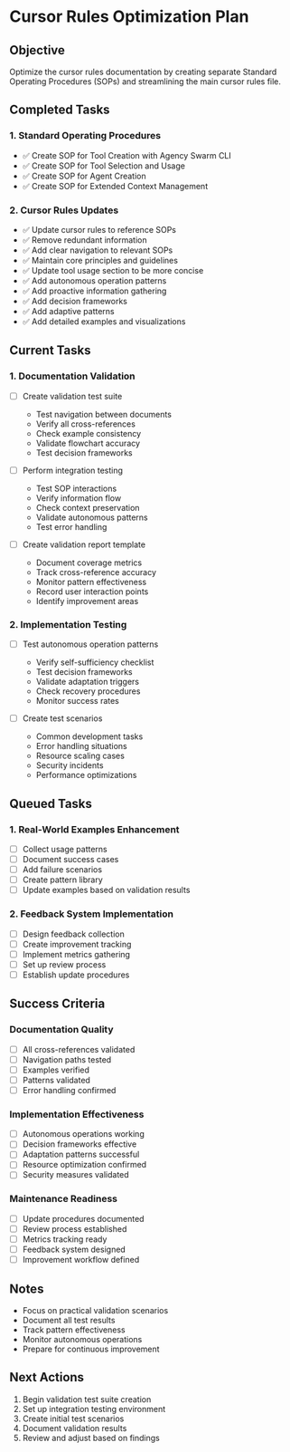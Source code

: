 # Cursor Rules Optimization Plan

## Objective

Optimize the cursor rules documentation by creating separate Standard Operating Procedures (SOPs) and streamlining the main cursor rules file.

## Completed Tasks

### 1. Standard Operating Procedures

- ✅ Create SOP for Tool Creation with Agency Swarm CLI
- ✅ Create SOP for Tool Selection and Usage
- ✅ Create SOP for Agent Creation
- ✅ Create SOP for Extended Context Management

### 2. Cursor Rules Updates

- ✅ Update cursor rules to reference SOPs
- ✅ Remove redundant information
- ✅ Add clear navigation to relevant SOPs
- ✅ Maintain core principles and guidelines
- ✅ Update tool usage section to be more concise
- ✅ Add autonomous operation patterns
- ✅ Add proactive information gathering
- ✅ Add decision frameworks
- ✅ Add adaptive patterns
- ✅ Add detailed examples and visualizations

## Current Tasks

### 1. Documentation Validation

- [ ] Create validation test suite

  - Test navigation between documents
  - Verify all cross-references
  - Check example consistency
  - Validate flowchart accuracy
  - Test decision frameworks

- [ ] Perform integration testing

  - Test SOP interactions
  - Verify information flow
  - Check context preservation
  - Validate autonomous patterns
  - Test error handling

- [ ] Create validation report template
  - Document coverage metrics
  - Track cross-reference accuracy
  - Monitor pattern effectiveness
  - Record user interaction points
  - Identify improvement areas

### 2. Implementation Testing

- [ ] Test autonomous operation patterns

  - Verify self-sufficiency checklist
  - Test decision frameworks
  - Validate adaptation triggers
  - Check recovery procedures
  - Monitor success rates

- [ ] Create test scenarios
  - Common development tasks
  - Error handling situations
  - Resource scaling cases
  - Security incidents
  - Performance optimizations

## Queued Tasks

### 1. Real-World Examples Enhancement

- [ ] Collect usage patterns
- [ ] Document success cases
- [ ] Add failure scenarios
- [ ] Create pattern library
- [ ] Update examples based on validation results

### 2. Feedback System Implementation

- [ ] Design feedback collection
- [ ] Create improvement tracking
- [ ] Implement metrics gathering
- [ ] Set up review process
- [ ] Establish update procedures

## Success Criteria

### Documentation Quality

- [ ] All cross-references validated
- [ ] Navigation paths tested
- [ ] Examples verified
- [ ] Patterns validated
- [ ] Error handling confirmed

### Implementation Effectiveness

- [ ] Autonomous operations working
- [ ] Decision frameworks effective
- [ ] Adaptation patterns successful
- [ ] Resource optimization confirmed
- [ ] Security measures validated

### Maintenance Readiness

- [ ] Update procedures documented
- [ ] Review process established
- [ ] Metrics tracking ready
- [ ] Feedback system designed
- [ ] Improvement workflow defined

## Notes

- Focus on practical validation scenarios
- Document all test results
- Track pattern effectiveness
- Monitor autonomous operations
- Prepare for continuous improvement

## Next Actions

1. Begin validation test suite creation
2. Set up integration testing environment
3. Create initial test scenarios
4. Document validation results
5. Review and adjust based on findings
